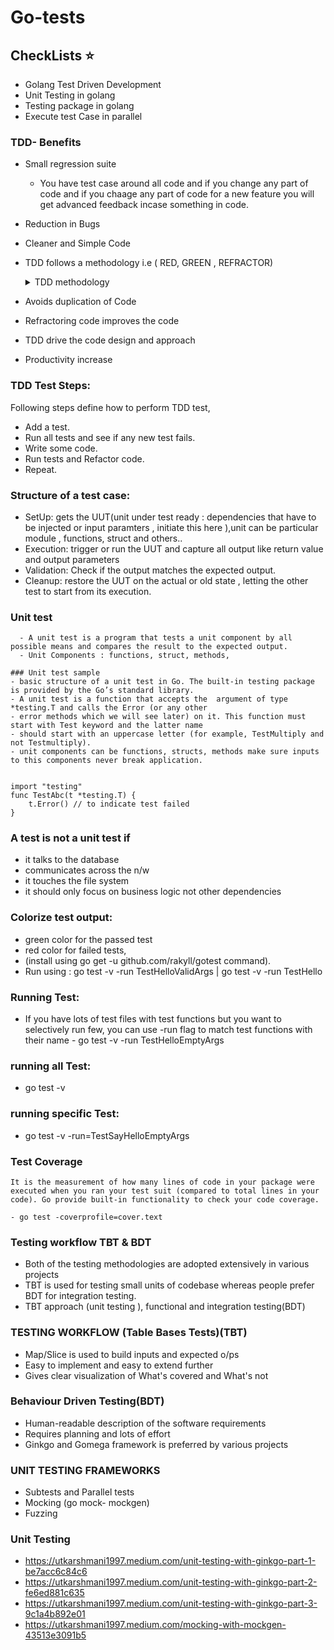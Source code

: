 # Go-tests

## CheckLists :star:

-   Golang Test Driven Development
-   Unit Testing in golang
-   Testing package in golang
-   Execute test Case in parallel


### TDD- Benefits

- Small regression suite

  - You have test case around all code and if you change any part of
    code and if you chaage any part of code for a new feature you will
    get advanced feedback incase something in code.

- Reduction in Bugs
- Cleaner and Simple Code
- TDD follows a methodology i.e ( RED, GREEN , REFRACTOR)
    <details>
    <summary>TDD methodology</summary>

  | methodology | Desc                                           |
  | ----------- | ---------------------------------------------- |
  | `RED`       | Write a test case that gives error.            |
  | `GREEN`     | Do changes to code to make the test case pass. |
  | `REFRACTOR` | If need some Refractoring do it here.          |

    </details>

- Avoids duplication of Code
- Refractoring code improves the code
- TDD drive the code design and approach
- Productivity increase

### TDD Test Steps:

Following steps define how to perform TDD test,

- Add a test.
- Run all tests and see if any new test fails.
- Write some code.
- Run tests and Refactor code.
- Repeat.

### Structure of a test case:

- SetUp: gets the UUT(unit under test ready : dependencies that have to be injected or input paramters , initiate this here ),unit can be particular module , functions, struct and others..
- Execution: trigger or run the UUT and capture all output like return value and output parameters
- Validation: Check if the output matches the expected output.
- Cleanup: restore the UUT on the actual or old state , letting the other test to start from its execution.

### Unit test

      - A unit test is a program that tests a unit component by all possible means and compares the result to the expected output.
      - Unit Components : functions, struct, methods,

```unit test sample
### Unit test sample
- basic structure of a unit test in Go. The built-in testing package is provided by the Go’s standard library.
- A unit test is a function that accepts the  argument of type *testing.T and calls the Error (or any other
- error methods which we will see later) on it. This function must start with Test keyword and the latter name
- should start with an uppercase letter (for example, TestMultiply and not Testmultiply).
- unit components can be functions, structs, methods make sure inputs to this components never break application.


import "testing"
func TestAbc(t *testing.T) {
    t.Error() // to indicate test failed
}

```

### A test is not a unit test if 
-  it talks to the database
- communicates across the n/w
- it touches the file system
- it should only focus on business logic not other dependencies

### Colorize test output:

- green color for the passed test
- red color for failed tests,
- (install using go get -u github.com/rakyll/gotest command).
- Run using : go test -v -run TestHelloValidArgs | go test -v -run TestHello

### Running Test:
- If you have lots of test files with test functions but you want to selectively run few, you can use -run flag to match test functions with their name - go test -v -run TestHelloEmptyArgs

### running all  Test:
-  go test -v

### running specific Test:
-  go test -v -run=TestSayHelloEmptyArgs

### Test Coverage

```
It is the measurement of how many lines of code in your package were executed when you ran your test suit (compared to total lines in your code). Go provide built-in functionality to check your code coverage.

- go test -coverprofile=cover.text

```

### Testing workflow TBT & BDT

-  Both of the testing methodologies are adopted extensively in various projects
-  TBT is used for testing small units of codebase whereas people prefer BDT for integration testing.
-  TBT approach (unit testing ), functional and integration testing(BDT)


### TESTING WORKFLOW (Table Bases Tests)(TBT)
-  Map/Slice is used to build inputs and expected o/ps
-  Easy to implement and easy to extend further
-  Gives clear visualization of What's covered and What's not

### Behaviour Driven Testing(BDT)
-  Human-readable description of the software requirements
-  Requires planning and lots of effort
-  Ginkgo and Gomega framework is preferred by various projects


### UNIT TESTING FRAMEWORKS
-  Subtests and Parallel tests
-  Mocking (go mock- mockgen)
-  Fuzzing


### Unit Testing
-  https://utkarshmani1997.medium.com/unit-testing-with-ginkgo-part-1-be7acc6c84c6
-  https://utkarshmani1997.medium.com/unit-testing-with-ginkgo-part-2-fe6ed881c635
-  https://utkarshmani1997.medium.com/unit-testing-with-ginkgo-part-3-9c1a4b892e01
-  https://utkarshmani1997.medium.com/mocking-with-mockgen-43513e3091b5

